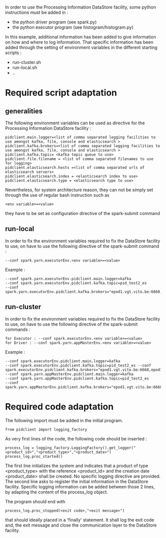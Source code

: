 In order to use the Processing Information DataStore facility, some python instructions must be added in :
- the python driver program (see spark.py)
- the python executor program (see histogram/histogram.py)

In this example, additional information has been added to give information on how and where to log information.  That specific information has been added through the setting of environment variables in the different starting scripts :
- run-cluster.sh
- run-local.sh
- ..

# Required script adaptation
## generalities
The following environment variables can be used as directive for the Processing Information DataStore facility :

	pidclient.main.logger=<list of comma separated logging facilities to use amongst kafka, file, console and elasticsearch >
	pidclient.kafka.brokers=<list of comma separated logging facilities to use amongst kafka, file, console and elasticsearch >
	pidclient.kafka.topic= <kafka topic queue to use>
	pidclient.file.filename = <list of comma separated filenames to use for logging>	
	pidclient.elasticsearch.hosts =<list of comma separated urls of elasticsearch servers>
	pidclient.elasticsearch.index = <elasticsearch index to use>
	pidclient.elasticsearch.type = <elasticsearch type to use>
	
Nevertheless, for system architecture reason, they can not be simply set through the use of regular bash instruction such as 

	<env variable>=<value> 

they have to be set as configuration directive of the spark-submit command


## run-local
In order to fix the environment variables required to fix the DataStore facility to use, on have to use the following directive of the spark-submit command :

	--conf spark.yarn.executorEnv.<env variable>=<value>

Example :

	--conf spark.yarn.executorEnv.pidclient.main.logger=kafka 
	--conf spark.yarn.executorEnv.pidclient.kafka.topic=pid_test2_es 
	--conf spark.yarn.executorEnv.pidclient.kafka.brokers="epod1.vgt.vito.be:6668,epod17.vgt.vito.be:6668"  

## run-cluster
In order to fix the environment variables required to fix the DataStore facility to use, on have to use the following directive of the spark-submit commands :

	for Executor : --conf spark.executorEnv.<env variable>=<value>
	for Driver : --conf spark.yarn.appMasterEnv.<env variable>=<value>
	
Example :

	--conf spark.executorEnv.pidclient.main.logger=kafka 
	--conf spark.executorEnv.pidclient.kafka.topic=pid_test2_es --conf spark.executorEnv.pidclient.kafka.brokers="epod1.vgt.vito.be:6668,epod17.vgt.vito.be:6668" 
	--conf spark.yarn.appMasterEnv.pidclient.main.logger=kafka 
	--conf spark.yarn.appMasterEnv.pidclient.kafka.topic=pid_test2_es 
	--conf spark.yarn.appMasterEnv.pidclient.kafka.brokers="epod1.vgt.vito.be:6668,epod17.vgt.vito.be:6668"


# Required code adaptation

The following import must be added in the initial program.

	from pidclient import logging_factory
	
As very first lines of the code, the following code should be inserted :

	process_log = logging_factory.LoggingFactory().get_logger("<product_id>","<product_type>","<product_date>")
    process_log.proc_started()

The first line initializes the system and indicates that a product of type 
<product_type> with the reference <product_id> and the creation date <product_date> shall be created.  No specific logging directive are provided.
The second line asks to register the initial information in the DataStore facility.
Specific logging information can be added between those 2 lines, by adapting the content of the process_log object.

The program should end with 

	process_log.proc_stopped(<exit code>,"<exit message>")
	
that should ideally placed in a 'finally' statement.  It shall log the exit code and, the exit message and close the communication layer to the DataStore facility.



